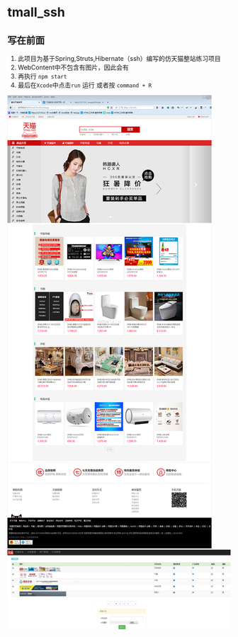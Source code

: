 # tmall_ssh
## 写在前面

1. 此项目为基于Spring,Struts,Hibernate（ssh）编写的仿天猫整站练习项目
2. WebContent中不包含有图片，因此会有
3. 再执行 `npm start`
4. 最后在`Xcode`中点击`run` 运行 或者按 `command + R`

![仿天猫首页](https://github.com/zxujf/tmall_ssh/blob/master/首页展示.png)
![仿天猫后台](https://github.com/zxujf/tmall_ssh/blob/master/后台展示.jpg)
